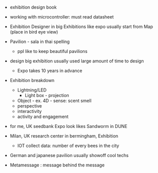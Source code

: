 - exhibition design book
- working with microcontroller: must read datasheet
- Exhibition Designer in big Exhibitions like expo usually start from Map (place in bird eye view)
- Pavilion - sala in thai spelling
	- ppl like to keep beautiful pavilions
- design big exhibition usually used large amount of time to design
	- Expo takes 10 years in advance

- Exhibition breakdown
	- Lightning/LED
		- Light box - projection
	- Object - ex. 4D - sense: scent smell
	- perspective
	- interactivity
	- activity and engagement

- for me, UK seedbank Expo look likes Sandworm in DUNE
- Milan, UK research center in bermingham, Exhibition
	- IOT collect data: number of every bees in the city
- German and japanese pavilion usually showoff cool techs

- Metamessage : message behind the message